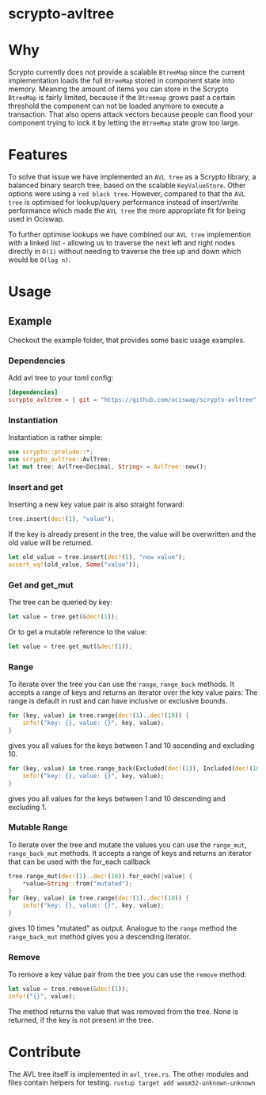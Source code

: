 # scrypto-avltree

# Why
Scrypto currently does not provide a scalable `BtreeMap` since the current implementation loads the full `BtreeMap` stored in component state into memory. Meaning the amount of items you can store in the Scrypto `BtreeMap` is fairly limited, because if the `Btreemap` grows past a certain threshold the component can not be loaded anymore to execute a transaction.  That also opens attack vectors because people can flood your component trying to lock it by letting the `BtreeMap` state grow too large.

# Features
To solve that issue we have implemented an `AVL tree` as a Scrypto library, a balanced binary search tree, based on the scalable `KeyValueStore`.
Other options were using a `red black tree`. However, compared to that the `AVL tree` is optimised for lookup/query performance instead of insert/write performance which made the `AVL tree` the more appropriate fit for being used in Ociswap.

To further optimise lookups we have combined our `AVL tree` implemention with a linked list - allowing us to traverse the next
left and right nodes directly in `O(1)` without needing to traverse the tree up and down which would be `O(log n)`.

# Usage

## Example
Checkout the example folder, that provides some basic usage examples.

### Dependencies
Add avl tree to your toml config:
```toml
[dependencies]
scrypto_avltree = { git = "https://github.com/ociswap/scrypto-avltree", version = "1.0.3" }
```

### Instantiation 
Instantiation is rather simple:
```rust
use scrypto::prelude::*;
use scrypto_avltree::AvlTree;
let mut tree: AvlTree<Decimal, String> = AvlTree::new();
```

### Insert and get
Inserting a new key value pair is also straight forward:
```rust
tree.insert(dec!(1), "value");
```
If the key is already present in the tree, the value will be overwritten and the old value will be returned.
```rust
let old_value = tree.insert(dec!(1), "new value");
assert_eq!(old_value, Some("value"));
```

### Get and get_mut
The tree can be queried by key:
```rust
let value = tree.get(&dec!(1));
```
Or to get a mutable reference to the value:
```rust
let value = tree.get_mut(&dec!(1));
```

### Range
To iterate over the tree you can use the `range`, `range_back` methods.
It accepts a range of keys and returns an iterator over the key value pairs:
The range is default in rust and can have inclusive or exclusive bounds.
```rust
for (key, value) in tree.range(dec!(1)..dec!(10)) {
    info!("key: {}, value: {}", key, value);
}
```
gives you all values for the keys between 1 and 10 ascending and excluding 10.
```rust
for (key, value) in tree.range_back(Excluded(dec!(1)), Included(dec!(10))) {
    info!("key: {}, value: {}", key, value);
}
```
gives you all values for the keys between 1 and 10 descending and excluding 1.

### Mutable Range
To iterate over the tree and mutate the values you can use the `range_mut`, `range_back_mut` methods.
It accepts a range of keys and returns an iterator that can be used with the for_each callback
```rust
tree.range_mut(dec!(1)..dec!(10)).for_each(|value| {
    *value=String::from("mutated");
}
for (key, value) in tree.range(dec!(1)..dec!(10)) {
    info!("key: {}, value: {}", key, value);
}
```
gives 10 times "mutated" as output.
Analogue to the `range` method the `range_back_mut` method gives you a descending iterator.

### Remove
To remove a key value pair from the tree you can use the `remove` method:
```rust
let value = tree.remove(&dec!(1));
info!("{}", value);
```
The method returns the value that was removed from the tree. 
None is returned, if the key is not present in the tree.

# Contribute
The AVL tree itself is implemented in `avl_tree.rs`. The other modules and files contain helpers for testing.
```rustup target add wasm32-unknown-unknown```
